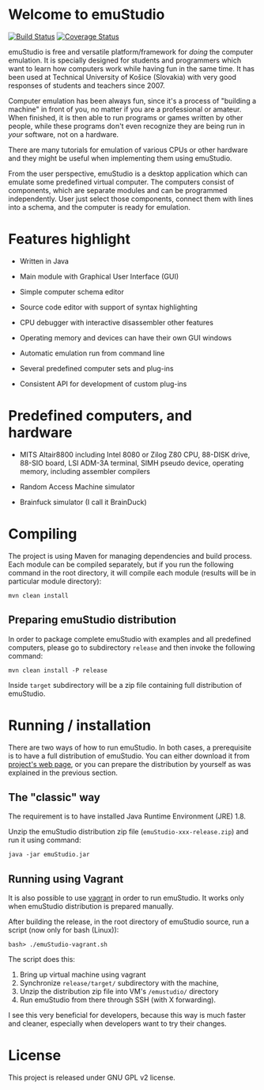 # Welcome to emuStudio
[![Build Status](https://travis-ci.org/vbmacher/emuStudio.png)](https://travis-ci.org/vbmacher/emuStudio)
[![Coverage Status](https://coveralls.io/repos/vbmacher/emuStudio/badge.png?branch=branch-0_39)](https://coveralls.io/r/vbmacher/emuStudio?branch=branch-0_39)

emuStudio is free and versatile platform/framework for *doing* the computer emulation. It is specially designed for
students and programmers which want to learn how computers work while having fun in the same time. It has been used
at Technical University of Košice (Slovakia) with very good responses of students and teachers since 2007.

Computer emulation has been always fun, since it's a process of "building a machine" in front of you, no matter if you
are a professional or amateur. When finished, it is then able to run programs or games written by other people, while
these programs don't even recognize they are being run in *your* software, not on a hardware.

There are many tutorials for emulation of various CPUs or other hardware and they might be useful when
implementing them using emuStudio.

From the user perspective, emuStudio is a desktop application which can emulate some predefined virtual computer.
The computers consist of components, which are separate modules and can be programmed independently. User just
select those components, connect them with lines into a schema, and the computer is ready for emulation.

# Features highlight

* Written in Java

* Main module with Graphical User Interface (GUI)

* Simple computer schema editor

* Source code editor with support of syntax highlighting

* CPU debugger with interactive disassembler other features

* Operating memory and devices can have their own GUI windows

* Automatic emulation run from command line

* Several predefined computer sets and plug-ins

* Consistent API for development of custom plug-ins

# Predefined computers, and hardware

* MITS Altair8800 including Intel 8080 or Zilog Z80 CPU, 88-DISK drive, 88-SIO board,
  LSI ADM-3A terminal, SIMH pseudo device, operating memory, including assembler compilers

* Random Access Machine simulator

* Brainfuck simulator (I call it BrainDuck)

# Compiling

The project is using Maven for managing dependencies and build process. Each module can be compiled separately,
but if you run the following command in the root directory, it will compile each module (results will be in particular
module directory):

```
mvn clean install
```

## Preparing emuStudio distribution

In order to package complete emuStudio with examples and all predefined computers, please go to subdirectory `release` and then
invoke the following command:

```
mvn clean install -P release
```

Inside `target` subdirectory will be a zip file containing full distribution of emuStudio.

# Running / installation

There are two ways of how to run emuStudio. In both cases, a prerequisite is to have a full distribution of emuStudio.
You can either download it from [project's web page](http://emustudio.sourceforge.net/downloads.html),
or you can prepare the distribution by yourself as was explained in the previous section.

## The "classic" way

The requirement is to have installed Java Runtime Environment (JRE) 1.8.

Unzip the emuStudio distribution zip file (`emuStudio-xxx-release.zip`) and run it using command:

```
java -jar emuStudio.jar
```

## Running using Vagrant

It is also possible to use [vagrant](https://www.vagrantup.com/) in order to run emuStudio. It works only when emuStudio
distribution is prepared manually.

After building the release, in the root directory of emuStudio source, run a script (now only for bash (Linux)):

```
bash> ./emuStudio-vagrant.sh
```

The script does this:

1. Bring up virtual machine using vagrant
2. Synchronize `release/target/` subdirectory with the machine,
3. Unzip the distribution zip file into VM's `/emustudio/` directory
4. Run emuStudio from there through SSH (with X forwarding). 

I see this very beneficial for developers, because this way is much faster and cleaner, especially when developers
want to try their changes. 

# License

This project is released under GNU GPL v2 license.
